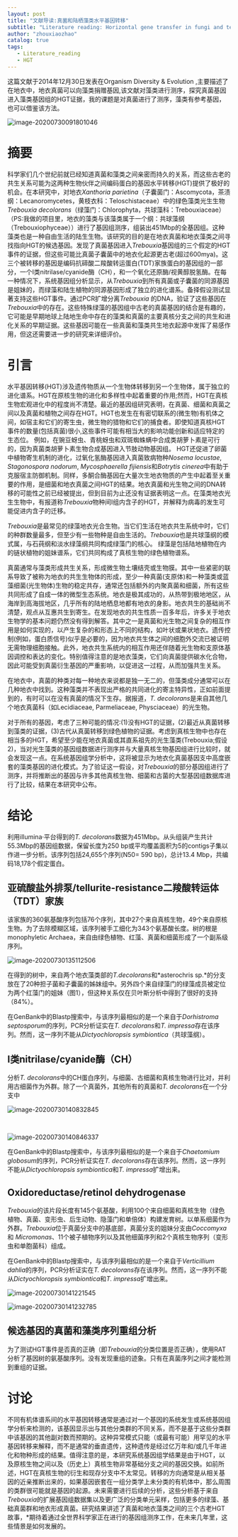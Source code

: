 ```yaml
---
layout: post
title: "文献导读:真菌和陆栖藻类水平基因转移"
subtitle: "Literature reading: Horizontal gene transfer in fungi and terrestrial algae"
author: "zhouxiaozhao"
catalog: true
tags:
   - Literature_reading
   - HGT
---
```


这篇文献于2014年12月30日发表在Organism Diversity & Evolution ,主要描述了在地衣中，地衣真菌可以向藻类捐赠基因,该文献对藻类进行测序，探究真菌基因进入藻类基因组的HGT证据，我的课题是对真菌进行了测序，藻类有参考基因，也可以借鉴该方法。

![image-20200730091801046](/img/posts/2020.7.30/image-20200730091801046.png)

# 摘要

   科学家们几个世纪前就已经知道真菌和藻类之间亲密而持久的关系，而这些古老的共生关系可能为这两种生物伙伴之间编码蛋白的基因水平转移(HGT)提供了极好的机会。在本研究中，对地衣*Xanthoria parietina*（子囊菌门：Ascomycota，茶渍纲：Lecanoromycetes，黄枝衣科：Teloschistaceae）中的绿色藻类光生生物*Trebouxia decolorans*（绿藻门：Chlorophyta，共球藻科：Trebouxiaceae）（PS:我做的项目里，地衣的藻类与该藻类属于一个纲：共球藻纲（Trebouxiophyceae））进行了基因组测序，组装出451Mbp的全基因组。这种藻类也是一种自由生活的陆生生物。该研究的目的是在地衣真菌和地衣藻类之间寻找指向HGT的候选基因。发现了真菌基因进入*Trebouxia*基因组的三个假定的HGT事件的证据，但这些可能比真菌子囊菌中的地衣化起源更古老(超过600mya)。这三个被转移的基因是编码抗碲酸二羧酸转运蛋白(TDT)家族蛋白的基因组的一部分，一个I类nitrilase/cyanide酶（CH），和一个氧化还原酶/视黄醇脱氢酶。在每一种情况下，系统基因组分析显示，从*Trebouxia*到所有真菌或子囊菌的同源基因是姐妹的，而绿藻和陆生植物的同源基因形成了独立的进化谱系。备择假设测试显著支持这些HGT事件。通过PCR扩增分离*Trebouxia* 的DNA，验证了这些基因在*Trebouxia*中的存在。这些特殊绿藻的基因组中古老的真菌基因的结合是有趣的，它可能是早期地球上陆地生命中存在的藻类和真菌的主要真核分支之间的共生和进化关系的早期证据。这些基因可能在一些真菌和藻类共生地衣起源中发挥了易感作用，但这还需要进一步的研究来详细评价。

 # 引言

   水平基因转移(HGT)涉及遗传物质从一个生物体转移到另一个生物体，属于独立的进化谱系。HGT在原核生物的进化和多样性中起着重要的作用;然而，HGT在真核生物宏观进化中的程度尚不清楚。最近的基因组研究表明，在真菌、细菌和真菌之间以及真菌和植物之间存在HGT。HGT也发生在有密切联系的(微生物)有机体之间，如宿主和它们的寄生虫，微生物的猎物和它们的捕食者。即使知道真核HGT事件的数量(包括真菌)很小,这些事件可能有相当大的影响功能创新和适应特定的生态位。 例如，在豌豆蚜虫、青桃蚜虫和双斑蜘蛛螨中合成类胡萝卜素是可行的，因为真菌类胡萝卜素生物合成基因进入节肢动物基因组。 HGT还促进了卵菌中植物寄生机制的进化，过氧化氢酶基因进入真菌致病物种*Nosema locustae*, *Stagonospora nodorum*, *Mycosphaerella fijiensis*和*Botrytis cinerea*中有助于克服宿主防御机制。同样，多酮合酶基因在大量次生地衣物质的产生中起着至关重要的作用，是细菌和地衣真菌之间HGT的结果。地衣真菌和光生物之间的DNA转移的可能性之前已经被提出，但到目前为止还没有证据表明这一点。在藻类地衣光生生物中，有报道称*Trebouxia*物种间I组内含子的HGT，并解释为病毒的发生可能促进内含子的迁移。

​    *Trebouxia*是最常见的绿藻地衣光合生物。当它们生活在地衣共生系统中时，它们的种群数量最多，但至少有一些物种是自由生活的。*Trebouxia*也是共球藻纲的模式属，与石莼纲和淡水绿藻纲共同构成绿藻门的核心。 绿藻是包括陆地植物在内的链状植物的姐妹谱系，它们共同构成了真核生物的绿色植物谱系。

​    真菌通常与藻类形成共生关系，形成微生物土壤结壳或生物膜。其中一些紧密的联系导致了被称为地衣的共生生物体的形成，至少一种真菌(支原体)和一种藻类或蓝藻细菌(光生物体)生物的稳定共存，通常还包括额外的内聚真菌和细菌，所有这些共同形成了自成一体的微型生态系统。地衣是极其成功的，从热带到极地地区，从海岸到高海拔地区，几乎所有的陆地栖息地都有地衣的身影。地衣共生的基础尚不清楚，观点从互惠共生到寄生。在发现地衣的共生性质一百多年后，许多关于地衣生物学的基本问题仍然没有得到解答。其中之一是真菌和光生物之间复杂的相互作用是如何实现的，以产生复杂的和形态上不同的结构，如叶状或果状地衣。遗传控制(例如，蛋白质信号)似乎是必要的，因为地衣共生体之间的细胞外交流已被证明无需物理细胞接触。此外，地衣共生系统内的相互作用还伴随着光生物和支原体基因调控和表达的变化。特别值得注意的是地衣藻类，它们向真菌提供碳水化合物，因此可能受到真菌衍生基因的严重影响，以促进这一过程，从而加强共生关系。

​    在地衣中，真菌的种类对每一种地衣来说都是独一无二的，但藻类成分通常可以在几种地衣中找到。这种藻类并不表现出严格的共同进化的寄主特异性，正如前面提到的，有时可以在没有真菌的情况下生存。据报道，*T. decolorans*是来自其他几个地衣真菌科（如Lecidiaceae, Parmeliaceae, Physciaceae）的光生物。

​    对于所有的基因，考虑了三种可能的情况:(1)没有HGT的证据，(2)最近从真菌转移到藻类的证据，(3)古代从真菌转移到绿色植物的证据。考虑到真核生物中也存在相当多的HGT，希望至少能在地衣真菌或其直系祖先的光生藻类(Trebouxia;假设2)，当对光生藻类的基因组数据进行测序并与大量真核生物基因组进行比较时，就会发现这一点。在系统基因组学分析中，这将被显示为地衣化真菌基因支中高度嵌套的藻类基因的进化模式。为了验证这一假设，对*Trebouxia*的部分基因组进行了测序，并将推断出的基因与许多其他真核生物、细菌和古菌的大型基因组数据库进行了比较，结果在本研究中公布。

# 结论

   利用illumina·平台得到的*T. decolorans*数据为451Mbp。从头组装产生共计55.3Mbp的基因组数据，保留长度为250 bp或平均覆盖面积为5的contigs子集以作进一步分析。该序列包括24,655个序列(N50= 590 bp)，总计13.4 Mbp，共编码18,178个假定蛋白。

## 亚硫酸盐外排泵/tellurite-resistance二羧酸转运体（TDT）家族

  该家族的360氨基酸序列包括76个序列，其中27个来自真核生物，49个来自原核生物。为了去除模糊区域，该序列被手工细化为343个氨基酸长度。树的根是monophyletic Archaea，来自由绿色植物、红藻、真菌和细菌形成了一个副系级序列。

![image-20200730135112506](/img/posts/2020.7.30/image-20200730135112506.png)

   在得到的树中，来自两个地衣藻类部的*T.decolorans*和*asterochris sp.*的分支放在了20种担子菌和子囊菌的姊妹组中。另外四个来自绿藻门的绿藻成员被定位为两个红藻门的姐妹（图1），但这种关系仅在贝叶斯分析中得到了很好的支持（84%）。

​    在GenBank中的Blastp搜索中，与该序列最相似的是一个来自于*Dorhistroma septosporum*的序列，PCR分析证实在*T. decolorans*和*T. impressa*存在该序列。然而，这一序列不能从*Dictyochloropsis symbiontica*（共球藻纲）。

## I类nitrilase/cyanide酶（CH）

   分析*T. decolorans*中的CH蛋白序列，与细菌、古细菌和真核生物进行比对，并利用古细菌作为外群。除了一个真菌外，其他所有的真菌和*T. decolorans*在一个分支中



   ![image-20200730140832845](/img/posts/2020.7.30/image-20200730140832845.png)

​    

![image-20200730140846337](/img/posts/2020.7.30/image-20200730140846337.png)

   在GenBank中的Blastp搜索中，与该序列最相似的是一个来自于*Chaetomium globosum*的序列，PCR分析证实在*T. decolorans*存在该序列。然而，这一序列不能从*Dictyochloropsis symbiontica*和*T. impressa*扩增出来。

## Oxidoreductase/retinol dehydrogenase

​    *Trebouxia*的该片段长度有145个氨基酸，利用100个来自细菌和真核生物（绿色植物、真菌、变形虫、后生动物、隐藻门和单倍体）构建发育树。以单系细菌作为外群。*Trebouxia*位于真菌分支中的基底部，真菌分支的姐妹分支由*Coccomyxa*和 *Micromonas*、11个被子植物序列以及其他细菌序列和2个真核生物序列（变形虫和单胞菌科）组成。

   在GenBank中的Blastp搜索中，与该序列最相似的是一个来自于*Verticillium dahlia*的序列，PCR分析证实在*T. decolorans*存在该序列。然而，这一序列不能从*Dictyochloropsis symbiontica*和*T. impressa*扩增出来。

![image-20200730141221545](/img/posts/2020.7.30/image-20200730141221545.png)



![image-20200730141232785](/img/posts/2020.7.30/image-20200730141232785.png)

## 候选基因的真菌和藻类序列重组分析

  为了测试HGT事件是否真的正确（即*Trebouxia*的分类位置是否正确），使用RAT分析了基因树的氨基酸序列。没有发现重组的迹象。只有在真菌序列之间才能检测到重组的证据。

# 讨论

​    不同有机体谱系间的水平基因转移通常是通过对一个基因的系统发生或系统基因组学分析来检测的，该基因显示出与其他分类群的不同关系，而不是基于这些分类群中该基因的其他副对数而预期的。这种异常模式只能（或最有可能）用罕见的水平基因转移来解释，而不是通常的垂直遗传，这种遗传是经过亿万年和/或几千年进化和物种形成的结果。值得注意的是，本研究系统基因组学结果是由于HGT，以及原核生物之间以及（历史上）真核生物非常基础分支之间的基因交换。如前所述，HGT在真核生物的衍生和现存分支中不太常见。转移的方向通常是从相关基因的近亲推断出来的，如果基因嵌套在一组分类学上未分类的有机体中，那么周围的类群很可能就是基因的起源。未来需要进行后续的分析，这些分析基于来自*Trebouxia*的扩展基因组数据集以及更广泛的分类单元采样，包括更多的绿藻、基础真菌群和地衣形成真菌。研究结果讲述了真菌和地衣藻类之间的三个古老HGT故事，*期待着通过全世界科学家正在进行的基因组测序工作，在未来几年里，这些情景是如何发展的。